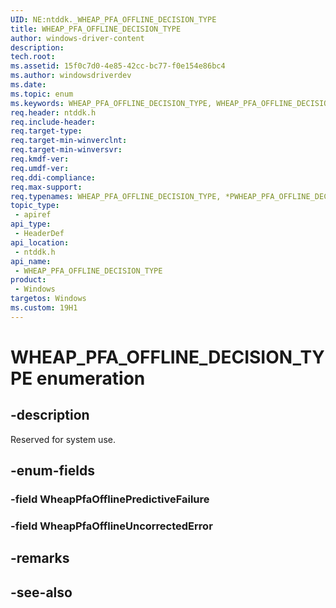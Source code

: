 ```yaml
---
UID: NE:ntddk._WHEAP_PFA_OFFLINE_DECISION_TYPE
title: WHEAP_PFA_OFFLINE_DECISION_TYPE
author: windows-driver-content
description: 
tech.root:
ms.assetid: 15f0c7d0-4e85-42cc-bc77-f0e154e86bc4
ms.author: windowsdriverdev
ms.date: 
ms.topic: enum
ms.keywords: WHEAP_PFA_OFFLINE_DECISION_TYPE, WHEAP_PFA_OFFLINE_DECISION_TYPE, *PWHEAP_PFA_OFFLINE_DECISION_TYPE, 
req.header: ntddk.h
req.include-header:
req.target-type:
req.target-min-winverclnt:
req.target-min-winversvr:
req.kmdf-ver:
req.umdf-ver:
req.ddi-compliance:
req.max-support:
req.typenames: WHEAP_PFA_OFFLINE_DECISION_TYPE, *PWHEAP_PFA_OFFLINE_DECISION_TYPE
topic_type: 
 - apiref
api_type: 
 - HeaderDef
api_location: 
 - ntddk.h
api_name: 
 - WHEAP_PFA_OFFLINE_DECISION_TYPE
product: 
 - Windows
targetos: Windows
ms.custom: 19H1
---
```


# WHEAP_PFA_OFFLINE_DECISION_TYPE enumeration

## -description

Reserved for system use.

## -enum-fields

### -field WheapPfaOfflinePredictiveFailure 
### -field WheapPfaOfflineUncorrectedError 

## -remarks

## -see-also

